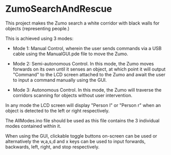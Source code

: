 # ZumoSearchAndRescue

This project makes the Zumo search a white corridor with black walls for objects (representing people.)

This is achieved using 3 modes:

* Mode 1: Manual Control, wherein the user sends commands via a USB cable using the ManualGUI.pde file to move the Zumo.

* Mode 2: Semi-autonomous Control. In this mode, the Zumo moves forwards on its own until it senses an object, at which point it will output "Command" to the LCD screen attached to the Zumo and await the user to input a command manually using the GUI.

* Mode 3: Autonomous Control. In this mode, the Zumo will traverse the corridors scanning for objects without user intervention.

In any mode the LCD screen will display "Person l" or "Person r" when an object is detected to the left or right respectively.

The AllModes.ino file should be used as this file contains the 3 individual modes contained within it.

When using the GUI, clickable toggle buttons on-screen can be used or alternatively the w,a,s,d and x keys can be used to input forwards, backwards, left, right, and stop respectively.
